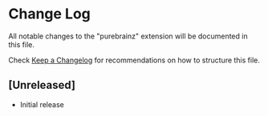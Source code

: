 # Change Log

All notable changes to the "purebrainz" extension will be documented in this file.

Check [Keep a Changelog](http://keepachangelog.com/) for recommendations on how to structure this file.

## [Unreleased]

- Initial release